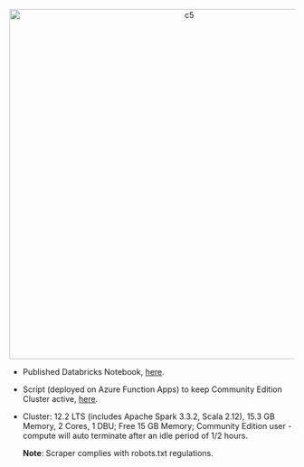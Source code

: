 <p align="center">
  <img width="620" alt="c5" src="https://github.com/user-attachments/assets/6fb36260-60cd-4803-8fcf-38062014fe87"><br>
</p>

- Published Databricks Notebook, [here](https://databricks-prod-cloudfront.cloud.databricks.com/public/4027ec902e239c93eaaa8714f173bcfc/924599453726095/879705943519200/6360372523481634/latest.html).
- Script (deployed on Azure Function Apps) to keep Community Edition Cluster active, [here](https://github.com/shithi30/Azure_Deployments).
- Cluster: 12.2 LTS (includes Apache Spark 3.3.2, Scala 2.12), 15.3 GB Memory, 2 Cores, 1 DBU; Free 15 GB Memory; Community Edition user - compute will auto terminate after an idle period of 1/2 hours.

  <strong>Note</strong>: Scraper complies with robots.txt regulations.


